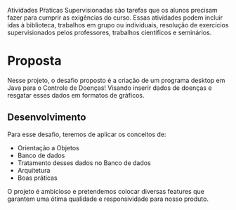 Atividades Pŕaticas Supervisionadas são tarefas que os alunos precisam fazer para cumprir as exigências do curso. Essas atividades podem incluir idas à biblioteca, trabalhos em grupo ou individuais, resolução de exercícios supervisionados pelos professores, trabalhos científicos e seminários.

# Proposta
Nesse projeto, o desafio proposto é a criação de um programa desktop em Java para o Controle de Doenças! Visando inserir dados de doenças e resgatar esses dados em formatos de gráficos.

## Desenvolvimento
Para esse desafio, teremos de aplicar os conceitos de: 
* Orientação a Objetos
* Banco de dados
* Tratamento desses dados no Banco de dados
*  Arquitetura
*  Boas práticas

O projeto é ambicioso e pretendemos colocar diversas features que garantem uma ótima qualidade e responsividade para nosso produto.
